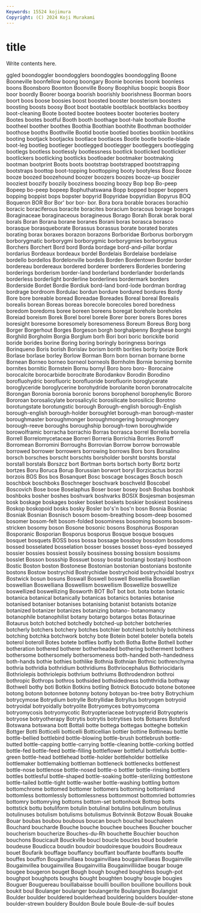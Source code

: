 ```yaml
---
Keywords: 15524 kojimura
Copyright: (C) 2024 Koji Murakami
---
```


# title

Write contents here.



ggled boondoggler boondogglers boondoggles
boondoggling Boone Booneville boonfellow boong boongary Boonie boonies boonk boonless
boons Boonsboro Boonton Boonville Boony Boophilus boopic boopis Boor boor
boordly Boorer boorga boorish boorishly boorishness Boorman boors boort boos
boose boosies boost boosted booster boosterism boosters boosting boosts boosy
Boot boot bootable bootblack bootblacks bootboy boot-cleaning Boote booted bootee
bootees booter booteries bootery Bootes bootes bootful Booth booth boothage
boot-hale boothale Boothe bootheel boother boothes Boothia Boothian boothite Boothman
bootholder boothose booths Boothville Bootid bootie bootied booties bootikin bootikins
booting bootjack bootjacks bootlace bootlaces Bootle bootle bootle-blade boot-leg bootleg
bootleger bootlegged bootlegger bootleggers bootlegging bootlegs bootless bootlessly bootlessness bootlick
bootlicked bootlicker bootlickers bootlicking bootlicks bootloader bootmaker bootmaking bootman bootprint
Boots boots bootstrap bootstrapped bootstrapping bootstraps boottop boot-topping boottopping booty
bootyless Booz Booze booze boozed boozehound boozer boozers boozes booze-up
boozier booziest boozify boozily booziness boozing boozy Bop bop Bo-peep
Bopeep bo-peep bopeep Bophuthatswana Bopp bopped bopper boppers bopping boppist
bops bopster bopyrid Bopyridae bopyridian Bopyrus BOQ Boqueron BOR Bor
Bor' bor bor- bor. Bora bora borable boraces borachio boracic
boraciferous boracite boracites boracium boracous borage borages Boraginaceae boraginaceous boragineous
Borago Borah Borak borak boral borals Boran Borana borane boranes
Borani boras borasca borasco borasque borasqueborate Borassus borassus borate borated
borates borating borax boraxes borazon borazons Borboridae Borborus borborygm borborygmatic
borborygmi borborygmic borborygmies borborygmus Borchers Borchert Bord bord Borda bordage
bord-and-pillar bordar bordarius Bordeaux bordeaux bordel Bordelais Bordelaise bordelaise bordello
bordellos Bordelonville bordels Borden Bordentown Border border bordereau bordereaux bordered
borderer borderers Borderies bordering borderings borderism border-land borderland borderlander borderlands
borderless borderlight borderline borderlines bordermark borders Borderside Bordet Bordie Bordiuk
bord-land bord-lode bordman bordrag bordrage bordroom Bordulac bordun bordure bordured
bordures Bordy Bore bore boreable boread Boreadae Boreades Boreal boreal
Borealis borealis borean Boreas boreas borecole borecoles bored boredness boredom
boredoms boree boreen boreens boregat borehole boreholes Boreiad boreism Borek
Borel borel borele Borer borer borers Bores bores boresight boresome
boresomely boresomeness Boreum Boreus Borg borg Borger Borgerhout Borges Borgeson
borgh borghalpenny Borghese borghi Borghild Borgholm Borgia Borglum borh Bori
bori boric borickite borid boride borides borine Boring boring boringly
boringness borings Borinqueno Boris borish Borislav borism borith borities bority
borize Bork Borlase borlase borley Borlow Borman Born born bornan
bornane borne Bornean Borneo borneo borneol borneols Bornholm Bornie borning
bornite bornites bornitic Bornstein Bornu bornyl Boro boro boro- Borocaine
borocalcite borocarbide borocitrate Borodankov Borodin Borodino borofluohydric borofluoric borofluoride borofluorin
boroglycerate boroglyceride boroglycerine borohydride borolanite boron boronatrocalcite Borongan Boronia boronia
boronic borons borophenol borophenylic Bororo Bororoan borosalicylate borosalicylic borosilicate borosilicic
Borotno borotungstate borotungstic borough Borough-english borough-English borough-english borough-holder boroughlet borough-man
borough-master boroughmaster boroughmonger boroughmongering boroughmongery borough-reeve boroughs boroughship borough-town boroughwide
borowolframic borracha borrachio Borras borrasca borrel Borrelia borrelia Borrell Borrelomycetaceae
Borreri Borreria Borrichia Borries Borroff Borromean Borromini Borroughs Borrovian Borrow
borrow borrowable borrowed borrower borrowers borrowing borrows Bors bors Borsalino
borsch borsches borscht borschts borsholder borsht borshts borstal borstall borstals
Borszcz bort Bortman borts bortsch borty Bortz bortz bortzes Boru
Boruca Borup Borussian borwort boryl Borzicactus borzoi borzois BOS Bos
bos Bosanquet Bosc boscage boscages Bosch bosch boschbok boschboks Boschneger
boschvark boschveld Boscobel Boscovich Bose bose Boselaphus Boser boser bosey
bosh Boshas boshbok boshboks bosher boshes boshvark boshvarks BOSIX Bosjesman
bosjesman bosk boskage boskages bosker bosket boskets boskier boskiest boskiness
Boskop boskopoid bosks bosky Bosler bo's'n bos'n bosn Bosnia Bosniac
Bosniak Bosnian Bosnisch bosom bosom-breathing bosom-deep bosomed bosomer bosom-felt bosom-folded
bosominess bosoming bosoms bosom-stricken bosomy boson Bosone bosonic bosons Bosphorus
Bosporan Bosporanic Bosporian Bosporus bosporus Bosque bosque bosques bosquet bosquets
BOSS boss bossa bossage bossboy bossdom bossdoms bossed bosselated bosselation
bosser bosses bosset boss-eyed bosseyed bossier bossies bossiest bossily bossiness
bossing bossism bossisms bosslet Bosson bossship Bossuet bossy bostal bostangi
bostanji bosthoon Bostic Boston boston Bostonese Bostonian bostonian bostonians bostonite
bostons Bostow bostrychid Bostrychidae bostrychoid bostrychoidal bostryx Bostwick bosun bosuns
Boswall Boswell boswell Boswellia Boswellian boswellian Boswelliana Boswellism boswellism Boswellize
boswellize boswellized boswellizing Bosworth BOT BoT bot bot. bota botan
botanic botanica botanical botanically botanicas botanics botanies botanise botanised botaniser
botanises botanising botanist botanists botanize botanized botanizer botanizes botanizing botano-
botanomancy botanophile botanophilist botany botargo botargos botas Botaurinae Botaurus botch
botched botchedly botched-up botcher botcheries botcherly botchers botchery botches botchier
botchiest botchily botchiness botching botchka botchwork botchy bote Botein botel
boteler botella botels boterol boteroll Botes botete botflies botfly both
Botha Bothe Bothell bother botheration bothered botherer botherheaded bothering botherment
bothers bothersome bothersomely bothersomeness both-handed both-handedness both-hands bothie bothies bothlike
Bothnia Bothnian Bothnic bothrenchyma bothria bothridia bothridium bothridiums Bothriocephalus Bothriocidaris
Bothriolepis bothriolepis bothrium bothriums Bothrodendron bothroi bothropic Bothrops bothros bothsided
bothsidedness boththridia bothway Bothwell bothy boti Botkin Botkins botling Botnick
Botocudo botone botonee botong botonn botonnee botonny botony botoyan bo-tree
botry Botrychium botrycymose Botrydium botrylle Botryllidae Botryllus botryogen botryoid botryoidal
botryoidally botryolite Botryomyces botryomycoma botryomycosis botryomycotic Botryopteriaceae botryopterid Botryopteris botryose
botryotherapy Botrytis botrytis botrytises bots Botsares Botsford Botswana botswana bott
Bottali botte bottega bottegas botteghe bottekin Bottger Botti Botticelli botticelli
Botticellian bottier bottine Bottineau bottle bottle-bellied bottlebird bottle-blowing bottle-brush bottlebrush
bottle-butted bottle-capping bottle-carrying bottle-cleaning bottle-corking bottled bottle-fed bottle-feed bottle-filling bottleflower
bottleful bottlefuls bottle-green bottle-head bottlehead bottle-holder bottleholder bottlelike bottlemaker bottlemaking
bottleman bottleneck bottlenecks bottlenest bottle-nose bottlenose bottle-nosed bottle-o bottler bottle-rinsing
bottlers bottles bottlesful bottle-shaped bottle-soaking bottle-sterilizing bottlestone bottle-tailed bottle-tight bottle-washer
bottle-washing bottling bottom bottomchrome bottomed bottomer bottomers bottoming bottomland bottomless
bottomlessly bottomlessness bottommost bottomried bottomries bottomry bottomrying bottoms bottom-set bottonhook
Bottrop botts bottstick bottu botuliform botulin botulinal botulins botulinum botulinus
botulinuses botulism botulisms botulismus Botvinnik Botzow Bouak Bouake Bouar boubas
boubou boubous boucan bouch bouchal bouchaleen Bouchard boucharde Bouche bouche
bouchee bouchees Boucher boucher boucherism boucherize Bouches-du-Rh bouchette Bouchier bouchon
bouchons Boucicault Bouckville boucl boucle boucles boud bouderie boudeuse Boudicca
boudin boudoir boudoiresque boudoirs Boudreaux bouet Boufarik bouffage bouffancy bouffant
bouffante bouffants bouffe bouffes bouffon Bougainvillaea bougainvillaea bougainvillaeas Bougainville Bougainvillea
bougainvillea Bougainvillia Bougainvilliidae bougar bouge bougee bougeron bouget Bough bough
boughed boughless bough-pot boughpot boughpots boughs bought boughten boughy bougie
bougies Bouguer Bouguereau bouillabaisse bouilli bouillon bouillone bouillons bouk boukit
boul Boulanger boulanger boulangerite Boulangism Boulangist Boulder boulder bouldered boulderhead
bouldering boulders boulder-stone boulder-strewn bouldery Bouldon Boule boule Boule-de-suif boules
